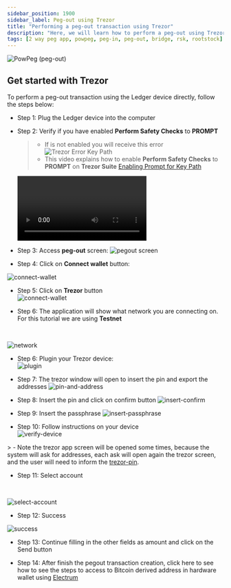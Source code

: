 ```yaml
---
sidebar_position: 1900
sidebar_label: Peg-out using Trezor
title: "Performing a peg-out transaction using Trezor"
description: "Here, we will learn how to perform a peg-out using Trezor."
tags: [2 way peg app, powpeg, peg-in, peg-out, bridge, rsk, rootstock]
---
```


![PowPeg (peg-out)](/img/resources/powpeg/pegout.gif)

## Get started with Trezor

To perform a peg-out transaction using the Ledger device directly, follow the steps below:

* Step 1: Plug the Ledger device into the computer

* Step 2: Verify if you have enabled **Perform Safety Checks** to **PROMPT**

    > - If is not enabled you will receive this error ![Trezor Error Key Path](/img/resources/powpeg/trezor-error.png) 
    > - This video explains how to enable **Perform Safety Checks** to **PROMPT** on **Trezor Suite** [Enabling Prompt for Key Path](/img/resources/powpeg/trezor-error-fixed.mp4) 
    <Video url="/img/resources/powpeg/trezor-error-fixed.mp4" thumbnail="/img/resources/powpeg/trezor-error.png" />


* Step 3: Access **peg-out** screen:
![pegout screen](/img/resources/powpeg/pegout-button.png)

* Step 4: Click on **Connect wallet** button:

![connect-wallet](/img/resources/powpeg/pegout-ledger-trezor-connection.png)

* Step 5: Click on **Trezor** button<br/>
![connect-wallet](/img/resources/powpeg/using-hd-wallets/trezor.png)

* Step 6: The application will show what network you are connecting on. For this tutorial we are using **Testnet** 

<br/>

![network](/img/resources/powpeg/using-hd-wallets/network.png)

* Step 6: Plugin your Trezor device:<br/>
![plugin](/img/resources/powpeg/using-hd-wallets/plugin.png)

* Step 7: The trezor window will open to insert the pin and export the addresses
![pin-and-address](/img/resources/powpeg/using-hd-wallets/pin-and-address.png)

* Step 8: Insert the pin and click on confirm button
![insert-confirm](/img/resources/powpeg/using-hd-wallets/insert-confirm.png)

* Step 9: Insert the passphrase
![insert-passphrase](/img/resources/powpeg/using-hd-wallets/pass.png)

* Step 10: Follow instructions on your device <br/>
![verify-device](/img/resources/powpeg/using-hd-wallets/follow-device.png)

​> - Note the trezor app screen will be opened some times, because the system will ask for addresses, each ask will open again the trezor screen, and the user will need to inform the [trezor-pin](/img/resources/powpeg/using-hd-wallets/pass.png).

* Step 11: Select account 

<br/>

![select-account](/img/resources/powpeg/using-hd-wallets/trezor-select-account.png)

* Step 12: Success

![success](/img/resources/powpeg/using-hd-wallets/trezor-sucess.png)

* Step 13: Continue filling in the other fields as amount and click on the Send button

* Step 14: After finish the pegout transaction creation, click here to see how to see the steps to access to Bitcoin derived address in hardware wallet using [Electrum](/resources/guides/powpeg/pegout/deriving-electrum)

